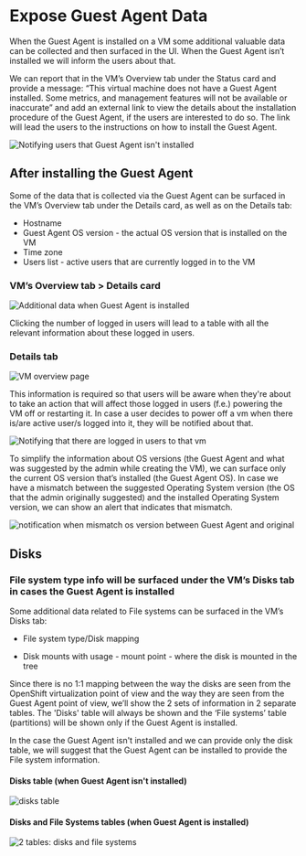 # Expose Guest Agent Data

When the Guest Agent is installed on a VM some additional valuable data can be collected and then surfaced in the UI.
When the Guest Agent isn’t installed we will inform the users about that.

We can report that in the VM’s Overview tab under the Status card and provide a message: “This virtual machine does not have a Guest Agent installed. Some metrics, and management features will not be available or inaccurate” and add an external link to view the details about the installation procedure of the Guest Agent, if the users are interested to do so. The link will lead the users to the instructions on how to install the Guest Agent.

![Notifying users that Guest Agent isn't installed](img/vm-overview-tab.png)

## After installing the Guest Agent

Some of the data that is collected via the Guest Agent can be surfaced in the VM’s Overview tab under the Details card, as well as on the Details tab:

- Hostname
- Guest Agent OS version - the actual OS version that is installed on the VM
- Time zone
- Users list - active users that are currently logged in to the VM

### VM’s Overview tab > Details card

![Additional data when Guest Agent is installed](img/vm-dashboard-w-ga-installed.png)

Clicking the number of logged in users will lead to a table with all the relevant information about these logged in users.

### Details tab

![VM overview page](img/vm-overview.png)

This information is required so that users will be aware when they're about to take an action that will affect those logged in users (f.e.) powering the VM off or restarting it. In case a user decides to power off a vm when there is/are active user/s logged into it, they will be notified about that.  

![Notifying that there are logged in users to that vm](img/power-off-modal.png)

To simplify the information about OS versions (the Guest Agent and what was suggested by the admin while creating the VM), we can surface only the current OS version that’s installed (the Guest Agent OS).
In case we have a mismatch between the suggested Operating System version (the OS that the admin originally suggested) and the installed Operating System version, we can show an alert that indicates that mismatch.

![notification when mismatch os version between Guest Agent and original](img/vm-overview-GA-not-match.png)

## Disks

### File system type info will be surfaced under the VM’s Disks tab in cases the Guest Agent is installed

Some additional data related to File systems can be surfaced in the VM’s Disks tab:

- File system type/Disk mapping

- Disk mounts with usage - mount point - where the disk is mounted in the tree

Since there is no 1:1 mapping between the way the disks are seen from the OpenShift virtualization point of view and the way they are seen from the Guest Agent point of view, we’ll show the 2 sets of information in 2 separate tables.
The 'Disks' table will always be shown and the ‘File systems’ table (partitions) will be shown only if the Guest Agent is installed.

In the case the Guest Agent isn't installed and we can provide only the disk table, we will suggest that the Guest Agent can be installed to provide the File system information.

#### Disks table (when Guest Agent isn't installed)

![disks table](img/disks-2-tables-GA-not-installed.png)

#### Disks and File Systems tables (when Guest Agent is installed)

![2 tables: disks and file systems](img/disks-2-tables-GA-installed.png)
